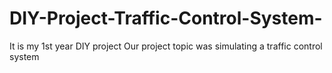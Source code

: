 # DIY-Project-Traffic-Control-System-
It is my 1st year DIY project
Our project topic was simulating a traffic control system

